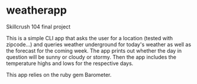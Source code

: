 # weatherapp
Skillcrush 104 final project

This is a simple CLI app that asks the user for a location (tested with zipcode...) and queries weather underground for 
today's weather as well as the forecast for the coming week.  The app prints out whether the day in question will be 
sunny or cloudy or stormy.  Then the app includes the temperature highs and lows for the respective days.

This app relies on the ruby gem Barometer.

